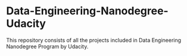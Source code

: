 # Data-Engineering-Nanodegree-Udacity
This repository consists of all the projects included in Data Engineering Nanodegree Program by Udacity.
